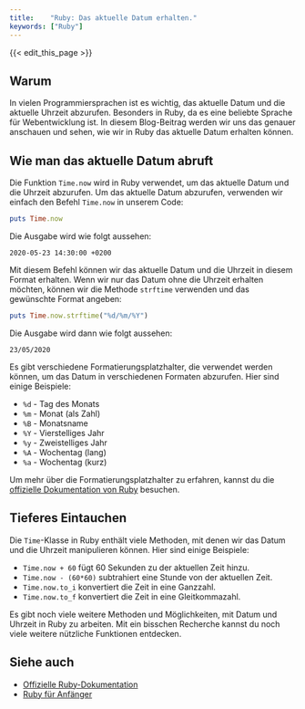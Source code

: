 ```yaml
---
title:    "Ruby: Das aktuelle Datum erhalten."
keywords: ["Ruby"]
---
```


{{< edit_this_page >}}

## Warum

In vielen Programmiersprachen ist es wichtig, das aktuelle Datum und die aktuelle Uhrzeit abzurufen. Besonders in Ruby, da es eine beliebte Sprache für Webentwicklung ist. In diesem Blog-Beitrag werden wir uns das genauer anschauen und sehen, wie wir in Ruby das aktuelle Datum erhalten können.

## Wie man das aktuelle Datum abruft

Die Funktion `Time.now` wird in Ruby verwendet, um das aktuelle Datum und die Uhrzeit abzurufen. Um das aktuelle Datum abzurufen, verwenden wir einfach den Befehl `Time.now` in unserem Code:

```Ruby
puts Time.now
```

Die Ausgabe wird wie folgt aussehen:

`2020-05-23 14:30:00 +0200`

Mit diesem Befehl können wir das aktuelle Datum und die Uhrzeit in diesem Format erhalten. Wenn wir nur das Datum ohne die Uhrzeit erhalten möchten, können wir die Methode `strftime` verwenden und das gewünschte Format angeben:

```Ruby
puts Time.now.strftime("%d/%m/%Y")
```

Die Ausgabe wird dann wie folgt aussehen:

`23/05/2020`

Es gibt verschiedene Formatierungsplatzhalter, die verwendet werden können, um das Datum in verschiedenen Formaten abzurufen. Hier sind einige Beispiele:

- `%d` - Tag des Monats
- `%m` - Monat (als Zahl)
- `%B` - Monatsname
- `%Y` - Vierstelliges Jahr
- `%y` - Zweistelliges Jahr
- `%A` - Wochentag (lang)
- `%a` - Wochentag (kurz)

Um mehr über die Formatierungsplatzhalter zu erfahren, kannst du die [offizielle Dokumentation von Ruby](https://www.ruby-lang.org/en/documentation/faq/5/) besuchen.

## Tieferes Eintauchen

Die `Time`-Klasse in Ruby enthält viele Methoden, mit denen wir das Datum und die Uhrzeit manipulieren können. Hier sind einige Beispiele:

- `Time.now + 60` fügt 60 Sekunden zu der aktuellen Zeit hinzu.
- `Time.now - (60*60)` subtrahiert eine Stunde von der aktuellen Zeit.
- `Time.now.to_i` konvertiert die Zeit in eine Ganzzahl.
- `Time.now.to_f` konvertiert die Zeit in eine Gleitkommazahl.

Es gibt noch viele weitere Methoden und Möglichkeiten, mit Datum und Uhrzeit in Ruby zu arbeiten. Mit ein bisschen Recherche kannst du noch viele weitere nützliche Funktionen entdecken.

## Siehe auch

- [Offizielle Ruby-Dokumentation](https://www.ruby-lang.org/de/documentation/)
- [Ruby für Anfänger](https://www.ruby-lang.org/de/documentation/quickstart/)